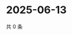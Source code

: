 # 2025-06-13

共 0 条

<!-- BEGIN ZHIHUQUESTIONS -->
<!-- 最后更新时间 Fri Jun 13 2025 11:42:54 GMT+0800 (China Standard Time) -->

<!-- END ZHIHUQUESTIONS -->
